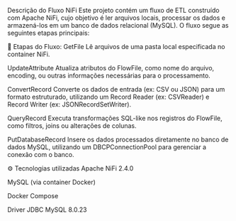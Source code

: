 Descrição do Fluxo NiFi
Este projeto contém um fluxo de ETL construído com Apache NiFi, cujo objetivo é ler arquivos locais, processar os dados e armazená-los em um banco de dados relacional (MySQL). O fluxo segue as seguintes etapas principais:

🔄 Etapas do Fluxo:
GetFile
Lê arquivos de uma pasta local especificada no container NiFi.

UpdateAttribute
Atualiza atributos do FlowFile, como nome do arquivo, encoding, ou outras informações necessárias para o processamento.

ConvertRecord
Converte os dados de entrada (ex: CSV ou JSON) para um formato estruturado, utilizando um Record Reader (ex: CSVReader) e Record Writer (ex: JSONRecordSetWriter).

QueryRecord
Executa transformações SQL-like nos registros do FlowFile, como filtros, joins ou alterações de colunas.

PutDatabaseRecord
Insere os dados processados diretamente no banco de dados MySQL, utilizando um DBCPConnectionPool para gerenciar a conexão com o banco.

⚙️ Tecnologias utilizadas
Apache NiFi 2.4.0

MySQL (via container Docker)

Docker Compose

Driver JDBC MySQL 8.0.23




